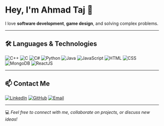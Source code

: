# Hey, I'm Ahmad Taj 👋

I love **software development**, **game design**, and solving complex problems.  

---

## 🛠️ Languages & Technologies
![C++](https://img.shields.io/badge/-C++-00599C?logo=c%2B%2B&logoColor=white&style=for-the-badge)
![C](https://img.shields.io/badge/-C-A8B9CC?logo=c&logoColor=white&style=for-the-badge)
![C#](https://img.shields.io/badge/-C%23-239120?logo=c-sharp&logoColor=white&style=for-the-badge)
![Python](https://img.shields.io/badge/-Python-3776AB?logo=python&logoColor=white&style=for-the-badge)
![Java](https://img.shields.io/badge/-Java-007396?logo=java&logoColor=white&style=for-the-badge)
![JavaScript](https://img.shields.io/badge/-JavaScript-F7DF1E?logo=javascript&logoColor=black&style=for-the-badge)
![HTML](https://img.shields.io/badge/-HTML5-E34F26?logo=html5&logoColor=white&style=for-the-badge)
![CSS](https://img.shields.io/badge/-CSS3-1572B6?logo=css3&logoColor=white&style=for-the-badge)
![MongoDB](https://img.shields.io/badge/-MongoDB-47A248?logo=mongodb&logoColor=white&style=for-the-badge)
![ReactJS](https://img.shields.io/badge/-ReactJS-61DAFB?logo=react&logoColor=black&style=for-the-badge)

---

## 📫 Contact Me
[![LinkedIn](https://img.shields.io/badge/-LinkedIn-0A66C2?logo=linkedin&logoColor=white&style=for-the-badge)](https://linkedin.com/in/ahmadtaj/)
[![GitHub](https://img.shields.io/badge/-GitHub-181717?logo=github&logoColor=white&style=for-the-badge)](https://github.com/taj969)
[![Email](https://img.shields.io/badge/-Email-D14836?logo=gmail&logoColor=white&style=for-the-badge)](mailto:ahmadtaj@umich.edu)

---

💻 _Feel free to connect with me, collaborate on projects, or discuss new ideas!_
